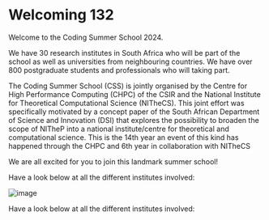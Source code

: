 # Welcoming 132

Welcome to the Coding Summer School 2024. 

We have 30 research institutes in South Africa who will be part of the school as well as universities from neighbouring countries.
We have over 800 postgraduate students and professionals who will taking part.

The Coding Summer School (CSS) is jointly organised by the Centre for High Performance Computing (CHPC) of the CSIR and the National Institute for Theoretical Computational Science (NITheCS). This joint effort was specifically motivated by a concept paper of the South African Department of Science and Innovation (DSI) that explores the possibility to broaden the scope of NITheP into a national institute/centre for theoretical and computational science. This is the 14th year an event of this kind has happened through the CHPC and 6th year in collaboration with NITheCS

We are all excited for you to join this landmark summer school!

Have a look below at all the different institutes involved:

![image](https://github.com/ChpcTraining/css2024_data/assets/157092105/d7fce1f5-3d19-4fe3-afcc-b13ed06c8c60)


Have a look below at all the different institutes involved:
